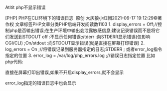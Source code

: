 Atitit php不显示错误


[PHP] PHP在CLI环境下的错误日志
 原创
大灰狼小红帽2021-06-17 19:12:29©著作权
文章标签PHP文章分类PHP后端开发阅读数1103
1.
display_errors = Off;//控制php是否输出错误;在生产环境中输出会泄露敏感信息;建议记录错误而不是将它们发送到STDOUT
off :不显示任何错误;stderr :向STDERR显示错误(仅影响CGI/CLI) ;On/stdout :向STDOUT显示错误(就是直接在屏幕打印错误)
2.
log_errors = On ;//将错误记录到服务器指定的日志;STDERR ; 或者error_log指令指定的位置
3.
error_log = /var/log/php_errors.log ;//错误日志指定位置
比如php代码:

直接在屏幕打印出错误,如果不开启display_errors,就不会显示

error_log指定的错误日志中也会显示

